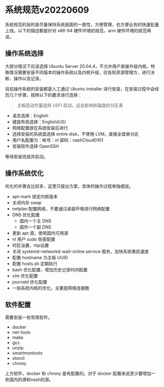 # 系统规范v20220609

系统规范的目的是尽量保持系统层面的一致性，方便管理，也方便业务的快速批量上线。以下的描述都是针对 x86-64 硬件环境的规范，arm 硬件环境的规范再谈。

## 操作系统选择

大部分情况下应该选择 Ubuntu Server 20.04.4，不允许用户直接升级内核。特殊情况需要安装不同版本的操作系统以及内核升级，应告知资源管理方，进行决断、操作以及记录。

目前操作系统的安装都是人工通过 Ubuntu installer 进行安装，在安装过程中会经历几个步骤，按照以下的要求进行选择：

> 主板启动尽量选择 UEFI 启动，这会影响到磁盘的分区表

- 语言选择：English
- 键盘布局选择：English(US)
- 网络配置放在系统安装后进行
- 选择安装的系统盘选择 entire disk，不使用 LVM，直接全盘单分区
- 用户名配置为：帐号：nl 密码：nashCloud0101
- 安装软件选择 OpenSSH

等待安装完成并启动。

## 操作系统优化

优化的步骤会比较多，这里只提出方案，具体的操作过程单独细说。

- apt-mark 锁定内核版本
- 关闭内存 swap
- netplan 配置网络，不要通过桌面环境进行网络配置
- DNS 优化配置
  - 国内一个主 DNS
  - 国外一个副 DNS 
- 更新 apt 源，使用国内可用源
- nl 用户 sudo 免密配置
- 时区设置，ntp设置
- 关闭 systemd-networkd-wait-online.service 服务，加快系统重启速度
- 配置 hostname 为主板 UUID
- 配置 hosts.sh 定期执行
- bash 优化配置，增加历史记录时间配置
- vim 优化配置
- journald 优化配置
- 一些系统内核的优化，主要是网络连接数


## 软件配置

需要安装一些常用软件。

- docker
- net-tools
- make
- gcc
- unzip
- smartmontools
- storcli
- chrony

上方软件，docker 和 chrony 是有配置的。对于 docker 配置来说至少要增加一些国内的源和nash的源。
